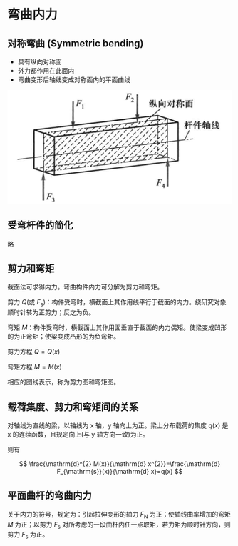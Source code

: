 # 弯曲内力

## 对称弯曲 (Symmetric bending)

- 具有纵向对称面
- 外力都作用在此面内
- 弯曲变形后轴线变成对称面内的平面曲线

![](PasteImage/2023-03-24-12-04-09.png)

## 受弯杆件的简化

略

## 剪力和弯矩

截面法可求得内力。弯曲构件内力可分解为剪力和弯矩。

剪力 $Q$(或 $F_{\mathrm{s}}$)：构件受弯时，横截面上其作用线平行于截面的内力。绕研究对象顺时针转为正剪力；反之为负。

弯矩 $M$：构件受弯时，横截面上其作用面垂直于截面的内力偶矩。使梁变成凹形的为正弯矩；使梁变成凸形的为负弯矩。


剪力方程 $Q=Q(x)$

弯矩方程 $M=M(x)$

相应的图线表示，称为剪力图和弯矩图。

## 载荷集度、剪力和弯矩间的关系

对轴线为直线的梁，以轴线为 x 轴，y 轴向上为正。梁上分布载荷的集度 $q(x)$ 是 x 的连续函数，且规定向上(与 y 轴方向一致)为正。

则有

$$
\frac{\mathrm{d}^{2} M(x)}{\mathrm{d} x^{2}}=\frac{\mathrm{d} F_{\mathrm{s}}(x)}{\mathrm{d} x}=q(x)
$$

## 平面曲杆的弯曲内力

关于内力的符号，规定为：引起拉伸变形的轴力 $F_{\mathrm{N}}$ 为正；使轴线曲率增加的弯矩 $M$ 为正；以剪力 $F_{\mathrm{s}}$ 对所考虑的一段曲杆内任一点取矩，若力矩为顺时针方向，则剪力 $F_{\mathrm{s}}$ 为正。

